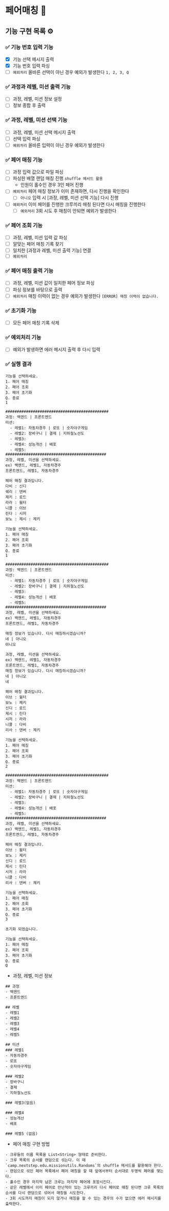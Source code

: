 # 페어매칭 👯

## 기능 구현 목록 ⚙️

### ✅ 기능 번호 입력 기능
- [x] 기능 선택 메시지 출력
- [x] 기능 번호 입력 파싱
- [ ] `예외처리` 올바른 선택이 아닌 경우 예외가 발생한다 `1, 2, 3, Q`

### ✅ 과정과 레벨, 미션 출력 기능
- [ ] 과정, 레벨, 미션 정보 설정
- [ ] 정보 종합 후 출력

### ✅ 과정, 레벨, 미션 선택 기능
- [ ] 과정, 레벨, 미션 선택 메시지 출력
- [ ] 선택 입력 파싱
- [ ] `예외처리` 올바른 입력이 아닌 경우 예외가 발생한다

### ✅ 페어 매칭 기능
- [ ] 과정 입력 값으로 파일 파싱
- [ ] 파싱한 배열 랜덤 매칭 진행 `shuffle 메서드 활용`
    - 인원이 홀수인 경우 3인 페어 진행
- [ ] `예외처리` 페어 매칭 정보가 이미 존재하면, 다시 진행을 확인한다
    - [ ] `아니오` 입력 시 [과정, 레벨, 미션 선택 기능] 다시 진행
- [ ] `예외처리` 이미 페어를 진행한 크루끼리 매칭 된다면 다시 매칭을 진행한다
    - [ ] `예외처리` 3회 시도 후 매칭이 안되면 예외가 발생한다

### ✅ 페어 조회 기능
- [ ] 과정, 레벨, 미션 입력 값 파싱
- [ ] 알맞는 페어 매칭 기록 찾기
- [ ] 일치한 [과정과 레벨, 미션 출력 기능] 연결
- [ ] `예외처리` 

### ✅ 페어 매칭 출력 기능
- [ ] 과정, 레벨, 미션 값이 일치한 페어 정보 파싱
- [ ] 파싱 정보를 바탕으로 출력
- [ ] `예외처리` 매칭 이력이 없는 경우 예외가 발생한다 `[ERROR] 매칭 이력이 없습니다.`

### ✅ 초기화 기능
- [ ] 모든 페어 매칭 기록 삭제

### ✅ 예외처리 기능
- [ ] 예외가 발생하면 에러 메시지 출력 후 다시 입력 

### ✅ 실행 결과
```
기능을 선택하세요.
1. 페어 매칭
2. 페어 조회
3. 페어 초기화
Q. 종료
1

#############################################
과정: 백엔드 | 프론트엔드
미션:
  - 레벨1: 자동차경주 | 로또 | 숫자야구게임
  - 레벨2: 장바구니 | 결제 | 지하철노선도
  - 레벨3:
  - 레벨4: 성능개선 | 배포
  - 레벨5:
############################################
과정, 레벨, 미션을 선택하세요.
ex) 백엔드, 레벨1, 자동차경주
프론트엔드, 레벨1, 자동차경주

페어 매칭 결과입니다.
다비 : 신디
쉐리 : 덴버
제키 : 로드
라라 : 윌터
니콜 : 이브
린다 : 시저
보노 : 제시 : 제키

기능을 선택하세요.
1. 페어 매칭
2. 페어 조회
3. 페어 초기화
Q. 종료
1

#############################################
과정: 백엔드 | 프론트엔드
미션:
  - 레벨1: 자동차경주 | 로또 | 숫자야구게임
  - 레벨2: 장바구니 | 결제 | 지하철노선도
  - 레벨3:
  - 레벨4: 성능개선 | 배포
  - 레벨5:
############################################
과정, 레벨, 미션을 선택하세요.
ex) 백엔드, 레벨1, 자동차경주
프론트엔드, 레벨1, 자동차경주

매칭 정보가 있습니다. 다시 매칭하시겠습니까?
네 | 아니오
아니오

과정, 레벨, 미션을 선택하세요.
ex) 백엔드, 레벨1, 자동차경주
프론트엔드, 레벨1, 자동차경주
매칭 정보가 있습니다. 다시 매칭하시겠습니까?
네 | 아니오
네

페어 매칭 결과입니다.
이브 : 윌터
보노 : 제키
신디 : 로드
제시 : 린다
시저 : 라라
니콜 : 다비
리사 : 덴버 : 제키

기능을 선택하세요.
1. 페어 매칭
2. 페어 조회
3. 페어 초기화
Q. 종료
2

#############################################
과정: 백엔드 | 프론트엔드
미션:
  - 레벨1: 자동차경주 | 로또 | 숫자야구게임
  - 레벨2: 장바구니 | 결제 | 지하철노선도
  - 레벨3:
  - 레벨4: 성능개선 | 배포
  - 레벨5:
############################################
과정, 레벨, 미션을 선택하세요.
ex) 백엔드, 레벨1, 자동차경주
프론트엔드, 레벨1, 자동차경주

페어 매칭 결과입니다.
이브 : 윌터
보노 : 제키
신디 : 로드
제시 : 린다
시저 : 라라
니콜 : 다비
리사 : 덴버 : 제키

기능을 선택하세요.
1. 페어 매칭
2. 페어 조회
3. 페어 초기화
Q. 종료
3

초기화 되었습니다.

기능을 선택하세요.
1. 페어 매칭
2. 페어 조회
3. 페어 초기화
Q. 종료
Q

```

- 과정, 레벨, 미션 정보
```
## 과정
- 백엔드
- 프론트엔드

## 레벨
- 레벨1
- 레벨2
- 레벨3
- 레벨4
- 레벨5

## 미션
### 레벨1
- 자동차경주
- 로또
- 숫자야구게임

### 레벨2
- 장바구니
- 결제
- 지하철노선도

### 레벨3(없음)

### 레벨4
- 성능개선
- 배포

### 레벨5 (없음)
```

- 페어 매칭 구현 방법
```
- 크루들의 이름 목록을 List<String> 형태로 준비한다.
- 크루 목록의 순서를 랜덤으로 섞는다. 이 때 `camp.nextstep.edu.missionutils.Randoms`의 shuffle 메서드를 활용해야 한다.
- 랜덤으로 섞인 페어 목록에서 페어 매칭을 할 때 앞에서부터 순서대로 두명씩 페어를 맺는다.
- 홀수인 경우 마지막 남은 크루는 마지막 페어에 포함시킨다.
- 같은 레벨에서 이미 페어로 만난적이 있는 크루끼리 다시 페어로 매칭 된다면 크루 목록의 순서를 다시 랜덤으로 섞어서 매칭을 시도한다.
- 3회 시도까지 매칭이 되지 않거나 매칭을 할 수 있는 경우의 수가 없으면 에러 메시지를 출력한다.

```